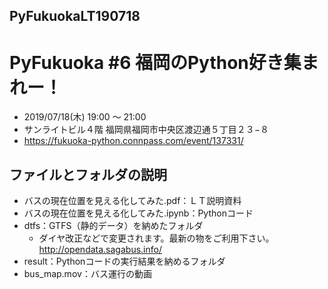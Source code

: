 ## PyFukuokaLT190718
# PyFukuoka #6 福岡のPython好き集まれー！

- 2019/07/18(木) 19:00 〜 21:00
- サンライトビル４階 福岡県福岡市中央区渡辺通５丁目２３−８
- https://fukuoka-python.connpass.com/event/137331/

## ファイルとフォルダの説明
- バスの現在位置を見える化してみた.pdf：ＬＴ説明資料
- バスの現在位置を見える化してみた.ipynb：Pythonコード
- dtfs：GTFS（静的データ）を納めたフォルダ
  * ダイヤ改正などで変更されます。最新の物をご利用下さい。
    http://opendata.sagabus.info/
- result：Pythonコードの実行結果を納めるフォルダ
- bus_map.mov：バス運行の動画
